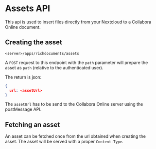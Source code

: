 <!--
  - SPDX-FileCopyrightText: 2018 Nextcloud GmbH and Nextcloud contributors
  - SPDX-License-Identifier: AGPL-3.0-or-later
-->
# Assets API

This api is used to insert files directly from your Nextcloud to a Collabora
Online document.

## Creating the asset

```
<server>/apps/richdocuments/assets
```

A `POST` request to this endpoint with the `path` parameter will 
prepare the asset as `path` (relative to the authenticated user).

The return is json:

```json
{
  url: <assetUrl>
}
```

The `assetUrl` has to be send to the Collabora Online server using the
postMessage API.

## Fetching an asset

An asset can be fetched once from the url obtained when creating the asset.
The asset will be served with a proper `Content-Type`.
